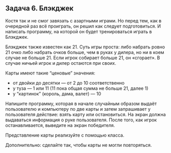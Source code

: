 ## Задача 6. Блэкджек
Костя так и не смог завязать с азартными играми. Но перед тем, как в очередной раз всё проиграть, он решил как следует подготовиться. И написать программу, на которой он будет тренироваться играть в Блэкджек.

Блэкджек также известен как 21. Суть игры проста: либо набрать ровно 21 очко либо набрать очков больше, чем в руках у дилера, но ни в коем случае не больше 21. Если игрок собирает больше 21, он «сгорает». В случае ничьей игрок и дилер остаются при своих.

Карты имеют такие “ценовые” значения:
- от двойки до десятки — от 2 до 10 соответственно
- у туза — 1 или 11 (11 пока общая сумма не больше 21, далее 1)
- у “картинок” (король, дама, валет) — 10

Напишите программу, которая в начале случайным образом выдаёт пользователю и компьютеру по две карты и затем запрашивает у пользователя действие: взять карту или остановиться. На экран должна выдаваться информация о руке пользователя. После того, как игрок останавливается, выведите на экран победителя.

Представление карты реализуйте с помощью класса.

Дополнительно: сделайте так, чтобы карты не могли повторяться.

```
